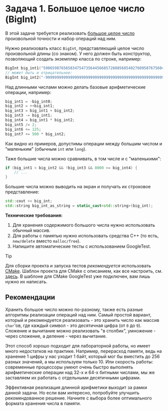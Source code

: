 
# Задача 1. Большое целое число (BigInt)

В этой задаче требуется реализовать [большое целое число](https://ru.wikipedia.org/wiki/%D0%94%D0%BB%D0%B8%D0%BD%D0%BD%D0%B0%D1%8F_%D0%B0%D1%80%D0%B8%D1%84%D0%BC%D0%B5%D1%82%D0%B8%D0%BA%D0%B0) произвольной точности и набор операций над ним. 

Нужно реализовать класс `BigInt`, представляющий целое число произвольной длины (со знаком). У него должен быть конструктор, позволяющий создать экземпляр класса по строке, например: 

```c++
BigInt big_int1("598659876565834754735644566857260856854027609587675604586540811117645534654895639");
// может быть и отрицательное:
BigInt big_int2("-999999999999999999999999999999999999999999999999999999999999999999999999999999999");
```

Над длинными числами можно делать базовые арифметические операции, например:

```c++
big_int1 = -big_int0;
big_int2 = ++big_int1;
big_int3 = big_int1 + big_int2;
big_int3 -= big_int1;
big_int4 = big_int1 * big_int2;
big_int5 /= 2;
big_int6 += 125;
big_int7 += 500 * big_int2;
```

Как видно из примеров, допустимы операции между большим числом и "маленьким" (обычным `int` или `long`).

Таже большие числа можно сравнивать, в том числе и с "маленькими": 

```c++
if (big_int1 < big_int2 && !big_int3 && 8000 >= big_int4) {
    // ...
}
```

Большие числа можно выводить на экран и получать их строковое представление:

```c++
std::cout << big_int;
std::string big_int_as_string = static_cast<std::string>(big_int);
```

**Технические требования:**

1. Для хранения содержимого большого числа нужно использовать обычный массив.
2. Для работы с памятью нужно использовать средства C++ (то есть, `new/delete` вместо `malloc/free`).
3. Напишите автоматические тесты с использованием GoogleTest.

> [!TIP]
> Для сборки проекта и запуска тестов *рекомендуется* использовать [CMake](https://habr.com/ru/articles/155467/). Шаблон проекта для CMake с описанием, как все настроить, см. [здесь](https://github.com/dsavenko/nsu-oop-cpp-template). В шаблоне для CMake GoogleTest уже подключен, вам лишь нужно их написать.

## Рекомендации

Хранить большое число можно по-разному, также есть разные алгоритмы реализации операций над ним. Самый простой вариант, который и рекомендуется реализовать - это хранить число как массив `char`'ов, где каждый символ - это десятичная цифра (от `0` до `9`). Сложение и вычитание можно реализовать "в столбик", умножение - через сложение, а деление - через вычитание.

Этот способ хорошо подходит для лабораторной работы, но имеет много недостатков на практике. Например, перерасход памяти, ведь на хранение 1 цифры у нас уходит 1 байт, который мог бы вместить до 256 разных значений, а мы используем только 10. Или скорость работы: современные процессоры умеют очень быстро выполнять арифметические операции над 32-х и 64-х битными числами, мы же заставляем их работать с отдельными десятичными цифрами.

Эффективная реализация длинной арифметики выходит за рамки данной задачи. Но если вам интересно, попробуйте улучшить рекомендованное решение. Начните с выбора более оптимального формата хранения числа в памяти.
